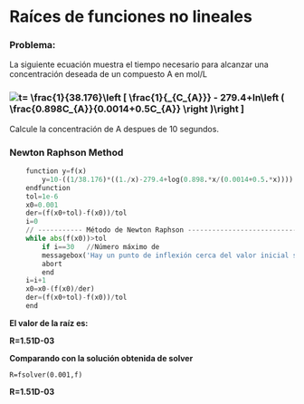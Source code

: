 # Raíces de funciones no lineales

### **Problema:**

La siguiente ecuación muestra el tiempo necesario para alcanzar una concentración deseada de un compuesto A en mol/L

### <img align="center" src="https://i.upmath.me/svg/%20t%3D%20%5Cfrac%7B1%7D%7B38.176%7D%5Cleft%20%5B%20%5Cfrac%7B1%7D%7B_%7BC_%7BA%7D%7D%7D%20-%20279.4%2Bln%5Cleft%20(%20%5Cfrac%7B0.898C_%7BA%7D%7D%7B0.0014%2B0.5C_%7BA%7D%7D%20%5Cright%20)%5Cright%20%5D%20" alt=" t= \frac{1}{38.176}\left [ \frac{1}{_{C_{A}}} - 279.4+ln\left ( \frac{0.898C_{A}}{0.0014+0.5C_{A}} \right )\right ] " />

Calcule la concentración de A despues de 10 segundos.

### **Newton Raphson Method**

```python
    function y=f(x)
        y=10-((1/38.176)*((1./x)-279.4+log(0.898.*x/(0.0014+0.5.*x))))
    endfunction
    tol=1e-6
    x0=0.001
    der=(f(x0+tol)-f(x0))/tol
    i=0
    // ----------- Método de Newton Raphson ----------------------------------------
    while abs(f(x0))>tol
        if i==30   //Número máximo de 
        messagebox('Hay un punto de inflexión cerca del valor inicial seleccionado o no hay raíces reales','Error','info') 
        abort  
        end
    i=i+1
    x0=x0-(f(x0)/der)
    der=(f(x0+tol)-f(x0))/tol
    end
```

**El valor de la raíz es:**

   **R=1.51D-03**

**Comparando con la solución obtenida de solver**

``` R=fsolver(0.001,f) ```

**R=1.51D-03**

